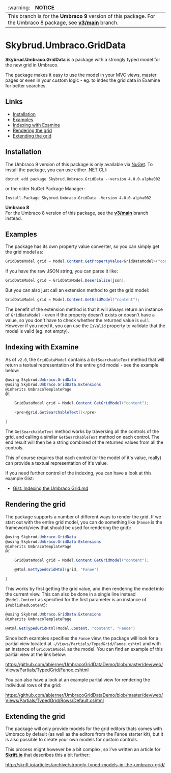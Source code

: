 <table>
  <thead>
    <tr>
      <td align="left">
        :warning:
      </td>
      <td align="left" width="100%">
          <strong>NOTICE</strong>
      </td>
    </tr>
  </thead>
  <tbody>
    <tr>
      <td colspan="2">
          This branch is for the <strong>Umbraco 9</strong> version of this package. For the Umbraco 8 package, see <a href="https://github.com/skybrud/Skybrud.Umbraco.GridData/tree/v3/main"><strong>v3/main</strong></a> branch.
      </td>
    </tr>
  </tbody>
</table>

Skybrud.Umbraco.GridData
========================

**Skybrud.Umbraco.GridData** is a package with a strongly typed model for the new grid in Umbraco.

The package makes it easy to use the model in your MVC views, master pages or even in your custom logic - eg. to index the grid data in Examine for better searches.

## Links

- <a href="#installation">Installation</a>
- <a href="#examples">Examples</a>
- <a href="#indexing-with-examine">Indexing with Examine</a>
- <a href="#rendering-the-grid">Rendering the grid</a>
- <a href="#extending-the-grid">Extending the grid</a>




## Installation

The Umbraco 9 version of this package is only available via <a href="https://www.nuget.org/packages/Skybrud.Umbraco.GridData" target="_blank">NuGet</a>. To install the package, you can use either .NET CLI:

```
dotnet add package Skybrud.Umbraco.GridData --version 4.0.0-alpha002
```

or the older NuGet Package Manager:

```
Install-Package Skybrud.Umbraco.GridData -Version 4.0.0-alpha002
```

**Umbraco 8**  
For the Umbraco 8 version of this package, see the [**v3/main**](https://github.com/skybrud/Skybrud.Umbraco.GridData/tree/v3/main) branch instead.





## Examples

The package has its own property value converter, so you can simply get the grid model as:

```C#
GridDataModel grid = Model.Content.GetPropertyValue<GridDataModel>("content");
```

If you have the raw JSON string, you can parse it like:

```C#
GridDataModel grid = GridDataModel.Deserialize(json);
```

But you can also just call an extension method to get the grid model:

```C#
GridDataModel grid = Model.Content.GetGridModel("content");
```

The benefit of the extension method is that it will always return an instance of `GridDataModel` - even if the property doesn't exists or doesn't have a value, so you don't have to check whether the returned value is `null`. However if you need it, you can use the `IsValid` property to validate that the model is valid (eg. not empty).




## Indexing with Examine

As of `v2.0`, the `GridDataModel` contains a `GetSearchableText` method that will return a textual representation of the entire grid model - see the example below:

```C#
@using Skybrud.Umbraco.GridData
@using Skybrud.Umbraco.GridData.Extensions
@inherits UmbracoTemplatePage
@{

    GridDataModel grid = Model.Content.GetGridModel("content");

    <pre>@grid.GetSearchableText()</pre>

}
```

The `GetSearchableText` method works by traversing all the controls of the grid, and calling a similar `GetSearchableText` method on each control. The end result will then be a string combined of the returned values from all the controls.

This of course requires that each control (or the model of it's value, really) can provide a textual representation of it's value.

If you need further control of the indexing, you can have a look at this example Gist:

* [Gist: Indexing the Umbraco Grid.md](https://gist.github.com/abjerner/bdd89e0788d274ec5a33)




## Rendering the grid

The package supports a number of different ways to render the grid. If we start out with the entire grid model, you can do something like (`Fanoe` is the framework/view that should be used for rendering the grid):

```C#
@using Skybrud.Umbraco.GridData
@using Skybrud.Umbraco.GridData.Extensions
@inherits UmbracoTemplatePage
@{

    GridDataModel grid = Model.Content.GetGridModel("content");

    @Html.GetTypedGridHtml(grid, "Fanoe")

}
```

This works by first getting the grid value, and then rendering the model into the current view. This can also be done in a single line instead (`Model.Content` as specified for the first parameter is an instance of `IPublishedContent`):

```C#
@using Skybrud.Umbraco.GridData.Extensions
@inherits UmbracoTemplatePage

@Html.GetTypedGridHtml(Model.Content, "content", "Fanoe")
```

Since both examples specifies the `Fanoe` view, the package will look for a partial view located at `~/Views/Partials/TypedGrid/Fanoe.cshtml` and with an instance of `GridDataModel` as the model. You can find an example of this partial view at the link below:

https://github.com/abjerner/UmbracoGridDataDemo/blob/master/dev/web/Views/Partials/TypedGrid/Fanoe.cshtml

You can also have a look at an example partial view for rendering the individual rows of the grid:

https://github.com/abjerner/UmbracoGridDataDemo/blob/master/dev/web/Views/Partials/TypedGrid/Rows/Default.cshtml




## Extending the grid

The package will only provide models for the grid editors thats comes with Umbraco by default (as well as the editors from the Fanoe starter kit), but it is also possible to create your own models for custom controls.

This process might however be a bit complex, so I've written an article for [**Skrift.io**](http://skrift.io/) that describes this a bit further:

http://skrift.io/articles/archive/strongly-typed-models-in-the-umbraco-grid/
